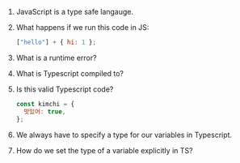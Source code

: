 1.  JavaScript is a type safe langauge.

2.  What happens if we run this code in JS:

    ```javascript
    ["hello"] + { hi: 1 };
    ```

3.  What is a runtime error?

4.  What is Typescript compiled to?

5.  Is this valid Typescript code?

    ```javascript
    const kimchi = {
      맛있어: true,
    };
    ```

6.  We always have to specify a type for our variables in Typescript.

7.  How do we set the type of a variable explicitly in TS?
